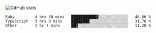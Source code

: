 ![GitHub stats](https://github-readme-stats.vercel.app/api?username=ksk001100&show_icons=true&theme=tokyonight)

<!--START_SECTION:waka-->

```text
Ruby         4 hrs 38 mins   ███████████▓░░░░░░░░░░░░░   46.66 %
TypeScript   3 hrs 9 mins    ████████░░░░░░░░░░░░░░░░░   31.76 %
Other        1 hr 7 mins     ██▓░░░░░░░░░░░░░░░░░░░░░░   11.28 %
```

<!--END_SECTION:waka-->
